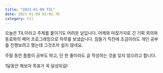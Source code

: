 ```yaml
---
title: "2021-01-09 TIL"
date: 2021-01-09 01:01:76
category: til
---
```


오늘은 TIL이라고 주제를 붙이기도 어려운 날입니다. 어제와 마찮가지로 긴 기획 회의와 동료와의 페어 프로그래밍으로 하루를 보냈습니다. 잠들기 직전에 조금이라도 개인 공부를 진행보려고 했는데 그것조차 쉽지 않네요.

주말 동안 틈틈이 공부도 하고, 단 한 줄이라도 글 작성하는 것을 잊지 않으려고 합니다.

1달동안 해보자 목표가 꼭 달성되길!
